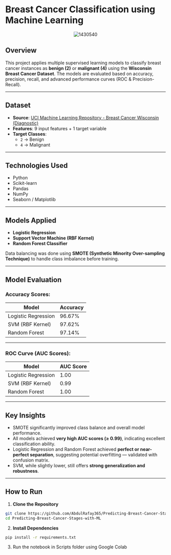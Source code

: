 # Breast Cancer Classification using Machine Learning
<p align="center">
  <img src="https://github.com/user-attachments/assets/21df4f2b-7be3-4b13-8871-d54588bfb5a5" alt="1430540" />
</p>

## Overview
This project applies multiple supervised learning models to classify breast cancer instances as **benign (2)** or **malignant (4)** using the **Wisconsin Breast Cancer Dataset**. The models are evaluated based on accuracy, precision, recall, and advanced performance curves (ROC & Precision-Recall).

---

## Dataset

- **Source**: [UCI Machine Learning Repository - Breast Cancer Wisconsin (Diagnostic)](https://archive.ics.uci.edu/ml/datasets/breast+cancer+wisconsin+(original))
- **Features**: 9 input features + 1 target variable
- **Target Classes**:
  - `2` → Benign
  - `4` → Malignant

---

## Technologies Used

- Python
- Scikit-learn
- Pandas
- NumPy
- Seaborn / Matplotlib

---

## Models Applied


- **Logistic Regression**
- **Support Vector Machine (RBF Kernel)**
- **Random Forest Classifier**

Data balancing was done using **SMOTE (Synthetic Minority Over-sampling Technique)** to handle class imbalance before training.

---

## Model Evaluation

### Accuracy Scores:

| Model                | Accuracy |
|---------------------|----------|
| Logistic Regression | 96.67%   |
| SVM (RBF Kernel)    | 97.62%   |
| Random Forest       | 97.14%   |

---

### ROC Curve (AUC Scores):

| Model                | AUC Score |
|---------------------|-----------|
| Logistic Regression | 1.00      |
| SVM (RBF Kernel)    | 0.99      |
| Random Forest       | 1.00      |

---

## Key Insights

- SMOTE significantly improved class balance and overall model performance.
- All models achieved **very high AUC scores (≥ 0.99)**, indicating excellent classification ability.
- Logistic Regression and Random Forest achieved **perfect or near-perfect separation**, suggesting potential overfitting — validated with confusion matrix.
- SVM, while slightly lower, still offers **strong generalization and robustness**.

---

## How to Run

1. **Clone the Repository**  
```bash
git clone https://github.com/AbdulRafay365/Predicting-Breast-Cancer-Stages-with-ML.git
cd Predicting-Breast-Cancer-Stages-with-ML
```

2. **Install Dependencies**
```bash
pip install -r requirements.txt
```

3. Run the notebook in Scripts folder using Google Colab
